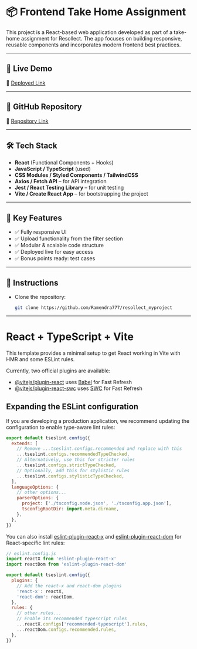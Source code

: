 # 📦 Frontend Take Home Assignment

This project is a React-based web application developed as part of a take-home assignment for Resollect. The app focuses on building responsive, reusable components and incorporates modern frontend best practices.

---

## 🚀 Live Demo

🔗 [Deployed Link](https://resollect-myproject.vercel.app/)

---

## 📂 GitHub Repository

🔗 [Repository Link](https://github.com/Ramendra777/resollect_myproject)

---

## 🛠 Tech Stack

- **React** (Functional Components + Hooks)
- **JavaScript / TypeScript** (used)
- **CSS Modules / Styled Components / TailwindCSS** 
- **Axios / Fetch API** – for API integration
- **Jest / React Testing Library** – for unit testing 
- **Vite / Create React App** – for bootstrapping the project

---

## 🧩 Key Features

- ✅ Fully responsive UI
- ✅ Upload functionality from the filter section
- ✅ Modular & scalable code structure
- ✅ Deployed live for easy access
- ✅ Bonus points ready: test cases 

---

## 📝 Instructions

- Clone the repository:
  ```bash
  git clone https://github.com/Ramendra777/resollect_myproject

---

# React + TypeScript + Vite

This template provides a minimal setup to get React working in Vite with HMR and some ESLint rules.

Currently, two official plugins are available:

- [@vitejs/plugin-react](https://github.com/vitejs/vite-plugin-react/blob/main/packages/plugin-react/README.md) uses [Babel](https://babeljs.io/) for Fast Refresh
- [@vitejs/plugin-react-swc](https://github.com/vitejs/vite-plugin-react-swc) uses [SWC](https://swc.rs/) for Fast Refresh

## Expanding the ESLint configuration

If you are developing a production application, we recommend updating the configuration to enable type-aware lint rules:

```js
export default tseslint.config({
  extends: [
    // Remove ...tseslint.configs.recommended and replace with this
    ...tseslint.configs.recommendedTypeChecked,
    // Alternatively, use this for stricter rules
    ...tseslint.configs.strictTypeChecked,
    // Optionally, add this for stylistic rules
    ...tseslint.configs.stylisticTypeChecked,
  ],
  languageOptions: {
    // other options...
    parserOptions: {
      project: ['./tsconfig.node.json', './tsconfig.app.json'],
      tsconfigRootDir: import.meta.dirname,
    },
  },
})
```

You can also install [eslint-plugin-react-x](https://github.com/Rel1cx/eslint-react/tree/main/packages/plugins/eslint-plugin-react-x) and [eslint-plugin-react-dom](https://github.com/Rel1cx/eslint-react/tree/main/packages/plugins/eslint-plugin-react-dom) for React-specific lint rules:

```js
// eslint.config.js
import reactX from 'eslint-plugin-react-x'
import reactDom from 'eslint-plugin-react-dom'

export default tseslint.config({
  plugins: {
    // Add the react-x and react-dom plugins
    'react-x': reactX,
    'react-dom': reactDom,
  },
  rules: {
    // other rules...
    // Enable its recommended typescript rules
    ...reactX.configs['recommended-typescript'].rules,
    ...reactDom.configs.recommended.rules,
  },
})
```
